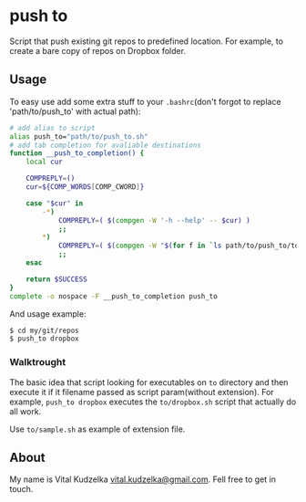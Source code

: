 # push to

Script that push existing git repos to predefined location. For example, to
create a bare copy of repos on Dropbox folder.

## Usage

To easy use add some extra stuff to your `.bashrc`(don't forgot to replace
'path/to/push_to' with actual path):

```bash
# add alias to script
alias push_to="path/to/push_to.sh"
# add tab completion for avaliable destinations
function __push_to_completion() {
    local cur

    COMPREPLY=()
    cur=${COMP_WORDS[COMP_CWORD]}

    case "$cur" in
        -*)
            COMPREPLY=( $(compgen -W '-h --help' -- $cur) )
            ;;
        *)
            COMPREPLY=( $(compgen -W "$(for f in `ls path/to/push_to/to | grep .sh$`; do echo ${f%.sh}; done)" -- $cur) )
            ;;
    esac

    return $SUCCESS
}
complete -o nospace -F __push_to_completion push_to
```

And usage example:

```bash
$ cd my/git/repos
$ push_to dropbox
```

### Walktrought

The basic idea that script looking for executables on `to` directory and then
execute it if it filename passed as script param(without extension). For
example, `push_to dropbox` executes the `to/dropbox.sh` script that actually do
all work.

Use `to/sample.sh` as example of extension file.

## About

My name is Vital Kudzelka <vital.kudzelka@gmail.com>. Fell free to get in
touch.
